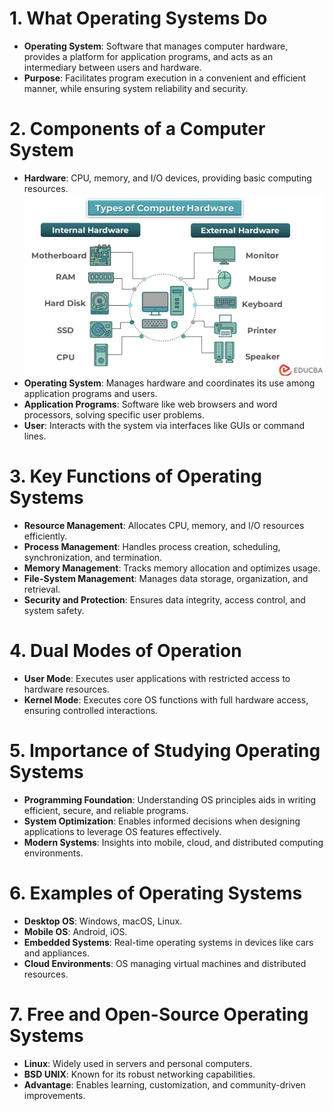 # 1. What Operating Systems Do
- **Operating System**: Software that manages computer hardware, provides a platform for application programs, and acts as an intermediary between users and hardware.
- **Purpose**: Facilitates program execution in a convenient and efficient manner, while ensuring system reliability and security.

# 2. Components of a Computer System
- **Hardware**: CPU, memory, and I/O devices, providing basic computing resources.![alt text](pic/1-1-1.png)
- **Operating System**: Manages hardware and coordinates its use among application programs and users.
- **Application Programs**: Software like web browsers and word processors, solving specific user problems.
- **User**: Interacts with the system via interfaces like GUIs or command lines.

# 3. Key Functions of Operating Systems
- **Resource Management**: Allocates CPU, memory, and I/O resources efficiently.
- **Process Management**: Handles process creation, scheduling, synchronization, and termination.
- **Memory Management**: Tracks memory allocation and optimizes usage.
- **File-System Management**: Manages data storage, organization, and retrieval.
- **Security and Protection**: Ensures data integrity, access control, and system safety.

# 4. Dual Modes of Operation
- **User Mode**: Executes user applications with restricted access to hardware resources.
- **Kernel Mode**: Executes core OS functions with full hardware access, ensuring controlled interactions.

# 5. Importance of Studying Operating Systems
- **Programming Foundation**: Understanding OS principles aids in writing efficient, secure, and reliable programs.
- **System Optimization**: Enables informed decisions when designing applications to leverage OS features effectively.
- **Modern Systems**: Insights into mobile, cloud, and distributed computing environments.

# 6. Examples of Operating Systems
- **Desktop OS**: Windows, macOS, Linux.
- **Mobile OS**: Android, iOS.
- **Embedded Systems**: Real-time operating systems in devices like cars and appliances.
- **Cloud Environments**: OS managing virtual machines and distributed resources.

# 7. Free and Open-Source Operating Systems
- **Linux**: Widely used in servers and personal computers.
- **BSD UNIX**: Known for its robust networking capabilities.
- **Advantage**: Enables learning, customization, and community-driven improvements.





